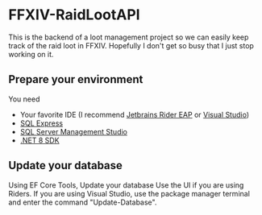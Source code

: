 # FFXIV-RaidLootAPI
This is the backend of a loot management project so we can easily keep track of the raid loot in FFXIV. Hopefully I don't get so busy that I just stop working on it.
## Prepare your environment

You need

* Your favorite IDE (I recommend [Jetbrains Rider EAP](https://www.jetbrains.com/lp/toolbox/) or [Visual Studio](https://visualstudio.microsoft.com/vs/))
* [SQL Express](https://www.microsoft.com/en-us/download/details.aspx?id=101064)
* [SQL Server Management Studio](https://learn.microsoft.com/en-us/sql/ssms/download-sql-server-management-studio-ssms?view=sql-server-ver16)
* [.NET 8 SDK](https://dotnet.microsoft.com/en-us/download/dotnet/8.0)

## Update your database

Using EF Core Tools, Update your database Use the UI if you are using Riders. If you are using Visual Studio, use the package manager terminal and enter the command "Update-Database".